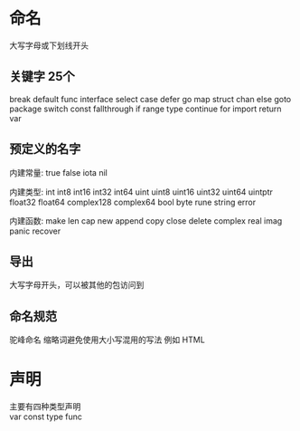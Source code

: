 # 命名
大写字母或下划线开头

## 关键字 25个
break      default       func     interface   select
case       defer         go       map         struct
chan       else          goto     package     switch
const      fallthrough   if       range       type
continue   for           import   return      var

## 预定义的名字
内建常量: true false iota nil

内建类型: int int8 int16 int32 int64
          uint uint8 uint16 uint32 uint64 uintptr
          float32 float64 complex128 complex64
          bool byte rune string error

内建函数: make len cap new append copy close delete
          complex real imag
          panic recover

## 导出
大写字母开头，可以被其他的包访问到

## 命名规范
驼峰命名
缩略词避免使用大小写混用的写法 例如 HTML

# 声明
主要有四种类型声明  
var const type func

